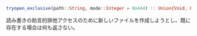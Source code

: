 ```julia
tryopen_exclusive(path::String, mode::Integer = 0o444) :: Union{Void, File}
```

読み書きの助言的排他アクセスのために新しいファイルを作成しようとし、既に存在する場合は何も返さない。
